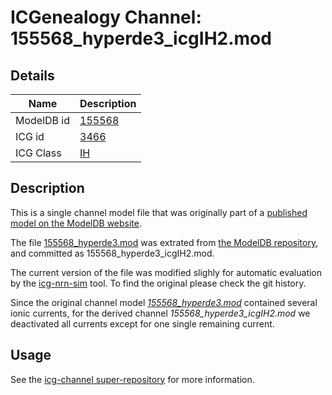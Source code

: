 # ICGenealogy Channel: 155568\_hyperde3\_icgIH2.mod

## Details

Name | Description
---- | -----------
ModelDB id | [155568](http://senselab.med.yale.edu/ModelDB/ShowModel.cshtml?model=155568)
ICG id | [3466](http://icg.neurotheory.ox.ac.uk/channels/4/3466)
ICG Class | [IH](http://icg.neurotheory.ox.ac.uk/channels/4)

## Description

This is a single channel model file that was originally part of a [published model on the ModelDB website](http://senselab.med.yale.edu/mModelDB/ShowModel.cshtml?model=155568).


The file [155568\_hyperde3.mod](155568_hyperde3_icgIH2.mod) was extrated from [the ModelDB repository](http://senselab.med.yale.edu/ModelDB/ShowModel.cshtml?model=155568), and committed as 155568\_hyperde3\_icgIH2.mod.

The current version of the file was modified slighly for automatic evaluation by the [icg-nrn-sim](https://github.com/icgenealogy/icg-nrn-sim) tool. To find the original please check the git history.

Since the original channel model *[155568\_hyperde3.mod](http://senselab.med.yale.edu/ModelDB/ShowModel.cshtml?model=155568)* contained several ionic currents, for the derived channel *155568\_hyperde3\_icgIH2.mod* we deactivated all currents except for one single remaining current.


## Usage

See the [icg-channel super-repository](https://github.com/icgenealogy/icg-channels) for more information.